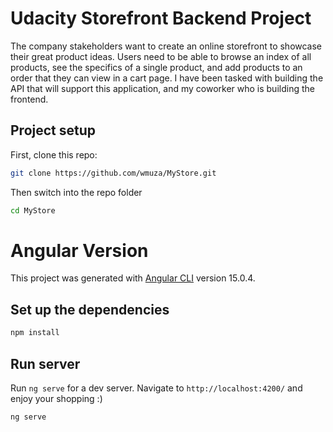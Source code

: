 # Udacity Storefront Backend Project
The company stakeholders want to create an online storefront to showcase their great product ideas. Users need to be able to browse an index of all products, see the specifics of a single product, and add products to an order that they can view in a cart page. I have been tasked with building the API that will support this application, and my coworker who is building the frontend.

## Project setup

First, clone this repo:

```bash
git clone https://github.com/wmuza/MyStore.git
```

Then switch into the repo folder
```bash
cd MyStore
```

# Angular Version

This project was generated with [Angular CLI](https://github.com/angular/angular-cli) version 15.0.4.

## Set up the dependencies

```bash
npm install
```

## Run server

Run `ng serve` for a dev server. Navigate to `http://localhost:4200/` and enjoy your shopping :)
```bash
ng serve
```
